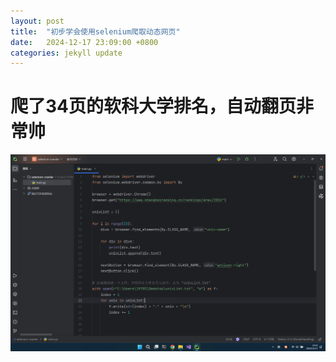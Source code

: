 ```yaml
---
layout: post
title:  "初步学会使用selenium爬取动态网页"
date:   2024-12-17 23:09:00 +0800
categories: jekyll update
---
```


# 爬了34页的软科大学排名，自动翻页非常帅

![1](/images/Screenshot%202024-12-17%20225518.jpg)
